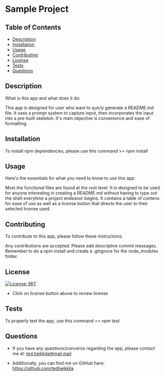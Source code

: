 
  
# Sample Project

  ## Table of Contents

  - [Description](#description)
  - [Installation](#installation)
  - [Usage](#usage)
  - [Contributing](#contributing)
  - [License](#license)
  - [Tests](#tests)
  - [Questions](#questions)

  ## Description

  What is this app and what does it do:

  This app is designed for user who want to quicly generate a README.md file. It uses a prompt system to capture input, then incorporates the input into a pre-built skeleton. It's main objective is convenience and ease of formatting. 

  ## Installation

  To install npm dependencies, please use this command >> npm install

  ## Usage

  Here's the essentials for what you need to know to use this app: 

  Most the functional files are found at the root level. It is designed to be used for anyone interesting in creating a README.md without having to type out the shell everytime a project endeavor begins. It contains a table of contens for ease of use as well as a license button that directs the user to their selected license used.

  ## Contributing

  To contribute to this app, please follow these instructions: 
  
  Any contributions are accepted. Please add descriptive commit messages. Remember to do a npm install and create a .gitignore for the node_modules folder.

  ## License

  [![License: MIT](https://img.shields.io/badge/License-MIT-yellow.svg)](https://opensource.org/licenses/MIT)
  
  * Click on license button above to review license

  ## Tests

  To properly test the app, use this command >> npm test
  
  ## Questions

  * If you have any questions/concerns regarding the app, please contact me at: ted.heikkila@mail.mail

  * Additionally, you can find me on GitHub here: https://github.com/tedheikkila

